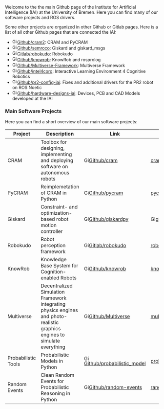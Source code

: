 Welcome to the the main Github page of the Institute for Artificial Intelligence (IAI) at the University of Bremen. Here you can find many of our software projects and ROS drivers.

Some other projects are organized in other Github or Gitlab pages. Here is a list of all other Github pages that are connected the IAI:

- <img height=16 alt="Github Logo" src="https://edent.github.io/SuperTinyIcons/images/svg/github.svg">[Github/cram2](https://github.com/cram2): CRAM and PyCRAM
- <img height=16 alt="Github Logo" src="https://edent.github.io/SuperTinyIcons/images/svg/github.svg">[Github/semroco](https://github.com/semroco/): Giskard and giskard_msgs
- <img height=16 alt="Gitlab Logo" src="https://edent.github.io/SuperTinyIcons/images/svg/gitlab.svg">[Gitlab/robokudo](https://gitlab.informatik.uni-bremen.de/robokudo): Robokudo
- <img height=16 alt="Github Logo" src="https://edent.github.io/SuperTinyIcons/images/svg/github.svg">[Github/knowrob](https://github.com/knowrob): KnowRob and rosprolog
- <img height=16 alt="Github Logo" src="https://edent.github.io/SuperTinyIcons/images/svg/github.svg">[Github/Multiverse-Framework](https://github.com/Multiverse-Framework/): Multiverse Framework
- <img height=16 alt="Github Logo" src="https://edent.github.io/SuperTinyIcons/images/svg/github.svg">[Github/intel4coro](https://github.com/intel4coro): Interactive Learning Environment 4 Cognitive Robotics
- <img height=16 alt="Github Logo" src="https://edent.github.io/SuperTinyIcons/images/svg/github.svg">[Github/pr2-config-iai](https://github.com/pr2-config-iai): Fixes and additional drivers for the PR2 robot on ROS Noetic
- <img height=16 alt="Github Logo" src="https://edent.github.io/SuperTinyIcons/images/svg/github.svg">[Github/hardware-designs-iai](https://github.com/hardware-designs-iai): Devices, PCB and CAD Models developed at the IAI

### Main Software Projects

Here you can find a short overview of our main software projects:

| Project    | Description                                                                                                                | Link                                                                                                                                                                             | More Information on                                                                                                                                             |
| ---------- | -------------------------------------------------------------------------------------------------------------------------- | -------------------------------------------------------------------------------------------------------------------------------------------------------------------------------- | --------------------------------------------------------------------------------------------------------------------------------------------------------------- |
| CRAM       | Toolbox for designing, implementing and deploying software on autonomous robots                                            | <img height=16 alt="Github Logo" src="https://edent.github.io/SuperTinyIcons/images/svg/github.svg">[Github/cram](https://github.com/cram2/cram)                                 | [cram-system.org](https://cram-system.org/)                                                                                                                     |
| PyCRAM     | Reimplemetation of CRAM in Python                                                                                          | <img height=16 alt="Github Logo" src="https://edent.github.io/SuperTinyIcons/images/svg/github.svg">[Github/pycram](https://github.com/cram2/pycram)                             | [pycram.readthedocs.io](https://pycram.readthedocs.io/en/latest/)                                                                                               |
| Giskard    | Constraint- and optimization-based robot motion controller                                                                 | <img height=16 alt="Github Logo" src="https://edent.github.io/SuperTinyIcons/images/svg/github.svg">[Github/giskardpy](https://github.com/SemRoCo/giskardpy)                     | <img height=16 alt="Github Logo" src="https://edent.github.io/SuperTinyIcons/images/svg/github.svg">[giskardpy/wiki](https://github.com/SemRoCo/giskardpy/wiki) |
| Robokudo   | Robot perception framework                                                                                                 | <img height=16 alt="Gitlab Logo" src="https://edent.github.io/SuperTinyIcons/images/svg/gitlab.svg">[Gitlab/robokudo](https://gitlab.informatik.uni-bremen.de/robokudo/robokudo) | [robokudo.ai.uni-bremen.de](https://robokudo.ai.uni-bremen.de/)                                                                                                 |
| KnowRob    | Knowledge Base System for Cognition-enabled Robots                                                                         | <img height=16 alt="Github Logo" src="https://edent.github.io/SuperTinyIcons/images/svg/github.svg">[Github/knowrob](https://github.com/knowrob/knowrob)                         | [knowrob.org](https://knowrob.org/)                                                                                                                             |
| Multiverse | Decentralized Simulation Framework integrating physics engines and photo-realistic graphics engines to simulate everything | <img height=16 alt="Github Logo" src="https://edent.github.io/SuperTinyIcons/images/svg/github.svg">[Github/Multiverse](https://github.com/Multiverse-Framework/Multiverse)      | [multiverseframework.readthedocs.io](https://multiverseframework.readthedocs.io/en/latest/)                                                                                                                                                                |
| Probabilistic Tools | Probabilistic Models in Python | <img height=16 alt="Github Logo" src="https://edent.github.io/SuperTinyIcons/images/svg/github.svg">[Github/probabilistic_model](https://github.com/tomsch420/probabilistic_model)      | [probabilistic-model.readthedocs.io](https://probabilistic-model.readthedocs.io/en/latest/intro.html)                                                                                                                                                                |
| Random Events | Clean Random Events for Probabilistic Reasoning in Python | <img height=16 alt="Github Logo" src="https://edent.github.io/SuperTinyIcons/images/svg/github.svg">[Github/random-events](https://github.com/tomsch420/random-events)      |[random-events.readthedocs.io](https://random-events.readthedocs.io/en/latest/intro.html)                                                                                                                                                                |
